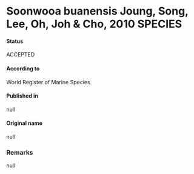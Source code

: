 # Soonwooa buanensis Joung, Song, Lee, Oh, Joh & Cho, 2010 SPECIES

#### Status
ACCEPTED

#### According to
World Register of Marine Species

#### Published in
null

#### Original name
null

### Remarks
null
